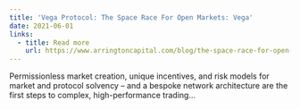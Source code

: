 ```yaml
---
title: 'Vega Protocol: The Space Race For Open Markets: Vega'
date: 2021-06-01
links:
  - title: Read more
    url: https://www.arringtoncapital.com/blog/the-space-race-for-open-markets-vega/
---
```


Permissionless market creation, unique incentives, and risk models for market and protocol solvency – and a bespoke network architecture are the first steps to complex, high-performance trading...
